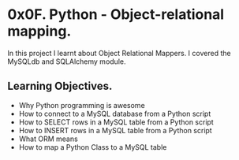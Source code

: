 # 0x0F. Python - Object-relational mapping.
In this project I learnt about Object Relational Mappers. I covered the MySQLdb and SQLAlchemy module.

## Learning Objectives.

* Why Python programming is awesome
* How to connect to a MySQL database from a Python script
* How to SELECT rows in a MySQL table from a Python script
* How to INSERT rows in a MySQL table from a Python script
* What ORM means
* How to map a Python Class to a MySQL table

